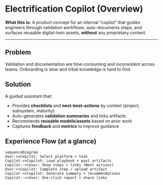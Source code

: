 # Electrification Copilot (Overview)

**What this is:** A product concept for an internal “copilot” that guides engineers through
validation workflows, auto-documents steps, and surfaces reusable digital-twin assets, **without** any proprietary content.

---

## Problem
Validation and documentation are time-consuming and inconsistent across teams. Onboarding is slow and
tribal knowledge is hard to find.

## Solution
A guided assistant that:
- Provides **checklists** and **next-best-actions** by context (project, subsystem, maturity)
- Auto-generates **validation summaries** and links artifacts
- Recommends **reusable models/assets** based on prior work
- Captures **feedback** and **metrics** to improve guidance

## Experience Flow (at a glance)
```mermaid
sequenceDiagram
User->>Copilot: Select platform + task
Copilot->>Copilot: Load playbook + past artifacts
Copilot-->>User: Show steps + links (Next actions)
User->>Copilot: Complete step / upload artifact
Copilot->>Copilot: Generate summary + recommendations
Copilot-->>User: One-click report + share links
